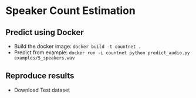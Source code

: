 # Speaker Count Estimation

## Predict using Docker

* Build the docker image: `docker build -t countnet .`
* Predict from example: `docker run -i countnet python predict_audio.py examples/5_speakers.wav`

## Reproduce results

* Download Test dataset
